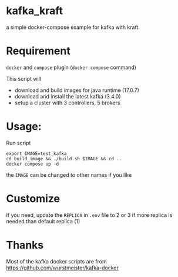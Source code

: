 # kafka_kraft
a simple docker-compose example for kafka with kraft.

# Requirement
`docker` and `compose` plugin (`docker compose` command)

This script will
- download and build images for java runtime (17.0.7)
- download and install the latest kafka (3.4.0)
- setup a cluster with 3 controllers, 5 brokers

# Usage:

Run script
```
export IMAGE=test_kafka
cd build_image && ./build.sh $IMAGE && cd ..
docker compose up -d
```

the `IMAGE` can be changed to other names if you like

# Customize
If you need, update the `REPLICA` in `.env` file to 2 or 3 if more replica is needed than default replica (1)

# Thanks
Most of the kafka docker scripts are from https://github.com/wurstmeister/kafka-docker
